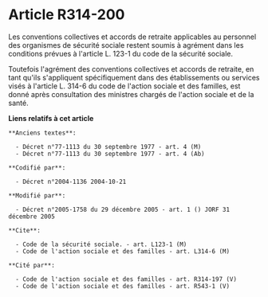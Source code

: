 # Article R314-200

Les conventions collectives et accords de retraite applicables au personnel des organismes de sécurité sociale restent soumis
à agrément dans les conditions prévues à l'article L. 123-1 du code de la sécurité sociale.

Toutefois l'agrément des conventions collectives et accords de retraite, en tant qu'ils s'appliquent spécifiquement dans des
établissements ou services visés à l'article L. 314-6 du code de l'action sociale et des familles, est donné après
consultation des ministres chargés de l'action sociale et de la santé.

**Liens relatifs à cet article**

	**Anciens textes**:

	  - Décret n°77-1113 du 30 septembre 1977 - art. 4 (M)
	  - Décret n°77-1113 du 30 septembre 1977 - art. 4 (Ab)

	**Codifié par**:

	  - Décret n°2004-1136 2004-10-21

	**Modifié par**:

	  - Décret n°2005-1758 du 29 décembre 2005 - art. 1 () JORF 31 décembre 2005

	**Cite**:

	  - Code de la sécurité sociale. - art. L123-1 (M)
	  - Code de l'action sociale et des familles - art. L314-6 (M)

	**Cité par**:

	  - Code de l'action sociale et des familles - art. R314-197 (V)
	  - Code de l'action sociale et des familles - art. R543-1 (V)
